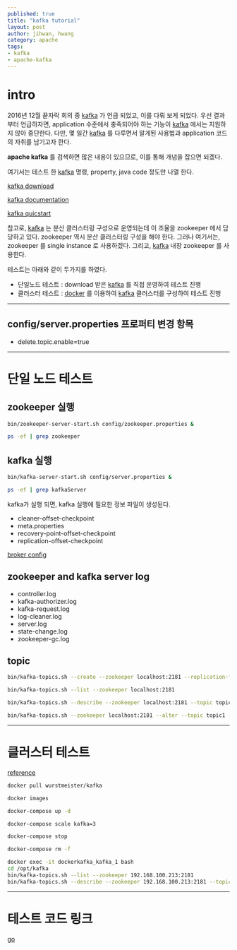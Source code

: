 ```yaml
---
published: true
title: "kafka tutorial"
layout: post
author: jihwan, hwang
category: apache
tags:
- kafka
- apache-kafka
---
```



# intro

2016년 12월 끝자락 회의 중 [kafka](http://kafka.apache.org/) 가 언급 되었고, 이를 다뤄 보게 되었다.
우선 결과 부터 언급하자면, application 수준에서 충족되어야 하는 기능이 [kafka](http://kafka.apache.org/) 에서는 지원하지 않아 중단한다.
다만, 몇 일간 [kafka](http://kafka.apache.org/) 를 다루면서 알게된 사용법과 application 코드의 자취를 남기고자 한다.

**apache kafka** 를 검색하면 많은 내용이 있으므로, 이를 통해 개념을 잡으면 되겠다.

여기서는 테스트 한 [kafka](http://kafka.apache.org/) 명령, property, java code 정도만 나열 한다.

[kafka download](http://kafka.apache.org/downloads)

[kafka documentation](http://kafka.apache.org/documentation/)

[kafka quicstart](http://kafka.apache.org/quickstart)

참고로, [kafka](http://kafka.apache.org/) 는 분산 클러스터링 구성으로 운영되는데 이 조율을 zookeeper 에서 담당하고 있다. zookeeper 역시 분산 클러스터링 구성을 해야 한다. 그러나 여기서는, zookeeper 를 single instance 로 사용하겠다. 그리고, [kafka](http://kafka.apache.org/) 내장 zookeeper 를 사용한다.


테스트는 아래와 같이 두가지를 하였다.
- 단일노드 테스트 : download 받은 [kafka](http://kafka.apache.org/) 를 직접 운영하여 테스트 진행
- 클러스터 테스트 : [docker](https://www.docker.com/) 를 이용하여 [kafka](http://kafka.apache.org/) 클러스터를 구성하여 테스트 진행

--------------------------------------------------

## config/server.properties 프로퍼티 변경 항목

- delete.topic.enable=true


--------------------------------------------------

# 단일 노드 테스트

## zookeeper 실행

```bash
bin/zookeeper-server-start.sh config/zookeeper.properties &

ps -ef | grep zookeeper
```

## kafka 실행

```bash
bin/kafka-server-start.sh config/server.properties &

ps -ef | grep kafkaServer
```

kafka가 실행 되면, kafka 실행에 필요한 정보 파일이 생성된다.

- cleaner-offset-checkpoint
- meta.properties
- recovery-point-offset-checkpoint
- replication-offset-checkpoint


[broker config](http://kafka.apache.org/documentation/#configuration)


## zookeeper and kafka server log

- controller.log
- kafka-authorizer.log
- kafka-request.log
- log-cleaner.log
- server.log
- state-change.log
- zookeeper-gc.log


## topic

```bash
bin/kafka-topics.sh --create --zookeeper localhost:2181 --replication-factor 1 --partitions 2 --topic topic1

bin/kafka-topics.sh --list --zookeeper localhost:2181

bin/kafka-topics.sh --describe --zookeeper localhost:2181 --topic topic1

bin/kafka-topics.sh --zookeeper localhost:2181 --alter --topic topic1 --partitions 3
```




--------------------------------------------------

# 클러스터 테스트

[reference](http://wurstmeister.github.io/kafka-docker/)


```bash
docker pull wurstmeister/kafka

docker images

docker-compose up -d

docker-compose scale kafka=3

docker-compose stop

docker-compose rm -f
```


```bash
docker exec -it dockerkafka_kafka_1 bash
cd /opt/kafka
bin/kafka-topics.sh --list --zookeeper 192.168.100.213:2181
bin/kafka-topics.sh --describe --zookeeper 192.168.100.213:2181 --topic topic1
```

---------------------------------------------

# 테스트 코드 링크

[go](https://github.com/aimtechs/kafka-test)

